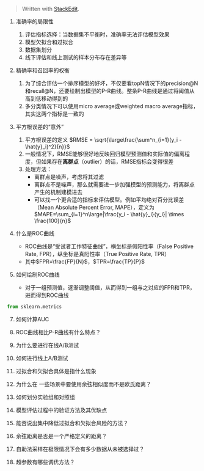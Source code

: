 


> Written with [StackEdit](https://stackedit.io/).

1. 准确率的局限性
	1. 评估指标选择：当数据集不平衡时，准确率无法评估模型效果
	2. 模型欠拟合和过拟合
	3. 数据集划分
	4. 线下评估和线上测试的样本分布存在差异等

2. 精确率和召回率的权衡
	1. 为了综合评估一个排序模型的好坏，不仅要看topN情况下的precision@N和recall@N，还要绘制出模型的P-R曲线。整条P-R曲线是通过将阈值从高到低移动得到的
	2. 多分类情况下可以使用micro average或weighted macro average指标，其实这两个指标是一致的

3. 平方根误差的“意外”
	1. 平方根误差的定义 $RMSE = \sqrt{\large\frac{\sum^n_{i=1}(y_i - \hat{y}_i)^2}{n}}$
	2. 一般情况下，RMSE能够很好地反映回归模型预测值和实际值的偏离程度，但如果存在**离群点**（outlier）的话，RMSE指标会变得很差
	3. 处理方法：
		* 离群点是噪声，考虑将其过滤
		* 离群点不是噪声，那么就需要进一步加强模型的预测能力，将离群点产生的机制建模进去
		* 可以找一个更合适的指标来评估模型。例如平均绝对百分比误差（Mean Absolute Percent Error, MAPE），定义为$MAPE=\sum_{i=1}^n\large|\frac{y_i - \hat{y}_i}{y_i}| \times \frac{100}{n}$

4. 什么是ROC曲线
    * ROC曲线是“受试者工作特征曲线”，横坐标是假阳性率（False Positive Rate, FPR），纵坐标是真阳性率（True Positive Rate, TPR）
    * 其中$FPR=\frac{FP}{N}$，$TPR=\frac{TP}{P}$

5. 如何绘制ROC曲线
	* 对于一组预测值，逐渐调整阈值，从而得到一组与之对应的FPR和TPR，进而得到ROC曲线
```python
from sklearn.metrics
```

7. 如何计算AUC
8. ROC曲线相比P-R曲线有什么特点？


9. 为什么要进行在线A/B测试
10. 如何进行线上A/B测试
11. 过拟合和欠拟合具体是指什么现象

12. 为什么在 一些场景中要使用余弦相似度而不是欧氏距离？
13. 如何划分实验组和对照组
14. 模型评估过程中的验证方法及其优缺点
15. 能否说出集中降低过拟合和欠拟合风险的方法？

16. 余弦距离是否是一个严格定义的距离？
17. 自助法采样在极限情况下会有多少数据从未被选择过？
18. 超参数有哪些调优方法？


<!--stackedit_data:
eyJoaXN0b3J5IjpbNjY2NzA5NjAwLDE1NjA2Njg3OF19
-->